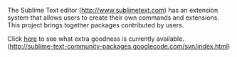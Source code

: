 The Sublime Text editor (http://www.sublimetext.com) has an extension system that allows users to create their own commands and extensions. This project brings together packages contributed by users.

Click [here](http://sublime-text-community-packages.googlecode.com/svn/index.html) to see what extra goodness is currently available. (http://sublime-text-community-packages.googlecode.com/svn/index.html)